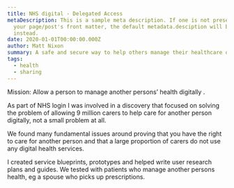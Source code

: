 ```yaml
---
title: NHS digital - Delegated Access
metaDescription: This is a sample meta description. If one is not present in
  your page/post's front matter, the default metadata.desciption will be used
  instead.
date: 2020-01-01T00:00:00.000Z
author: Matt Nixon
summary: A safe and secure way to help others manage their healthcare online
tags:
  - health
  - sharing
---
```


Mission: Allow a person to manage another persons’ health digitally .

As part of NHS login I was involved in a discovery that focused on solving the problem of allowing 9 million carers to help care for another person digitally, not a small problem at all.

We found many fundamental issues around proving that you have the right to care for another person and that a large proportion of carers do not use any digital health services.

I created service blueprints, prototypes and helped write user research plans and guides. We tested with patients who manage another persons health, eg a spouse who picks up prescriptions.